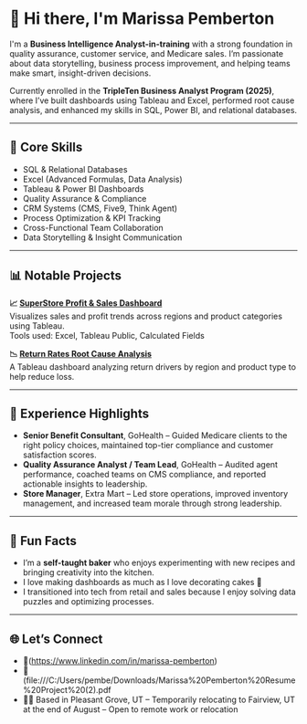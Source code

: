 # 👋 Hi there, I'm Marissa Pemberton

I'm a **Business Intelligence Analyst-in-training** with a strong foundation in quality assurance, customer service, and Medicare sales. I’m passionate about data storytelling, business process improvement, and helping teams make smart, insight-driven decisions.

Currently enrolled in the **TripleTen Business Analyst Program (2025)**, where I’ve built dashboards using Tableau and Excel, performed root cause analysis, and enhanced my skills in SQL, Power BI, and relational databases.

---

## 🔧 Core Skills

- SQL & Relational Databases  
- Excel (Advanced Formulas, Data Analysis)  
- Tableau & Power BI Dashboards  
- Quality Assurance & Compliance  
- CRM Systems (CMS, Five9, Think Agent)  
- Process Optimization & KPI Tracking  
- Cross-Functional Team Collaboration  
- Data Storytelling & Insight Communication  

---

## 📊 Notable Projects

**📈 [SuperStore Profit & Sales Dashboard](https://public.tableau.com/shared/JBF4SWJR9?:display_count=n&:origin=viz_share_link)**  
Visualizes sales and profit trends across regions and product categories using Tableau.  
Tools used: Excel, Tableau Public, Calculated Fields

**📉 [Return Rates Root Cause Analysis](https://public.tableau.com/views/SuperStoreReturnRates_17515874770250/ReturnsRootCauseAnalysis)**  
A Tableau dashboard analyzing return drivers by region and product type to help reduce loss.

---

## 💼 Experience Highlights

- **Senior Benefit Consultant**, GoHealth – Guided Medicare clients to the right policy choices, maintained top-tier compliance and customer satisfaction scores.
- **Quality Assurance Analyst / Team Lead**, GoHealth – Audited agent performance, coached teams on CMS compliance, and reported actionable insights to leadership.
- **Store Manager**, Extra Mart – Led store operations, improved inventory management, and increased team morale through strong leadership.

---

## 🧁 Fun Facts

- I’m a **self-taught baker** who enjoys experimenting with new recipes and bringing creativity into the kitchen.  
- I love making dashboards as much as I love decorating cakes 🍰  
- I transitioned into tech from retail and sales because I enjoy solving data puzzles and optimizing processes.

---

## 🌐 Let’s Connect

- 🔗(https://www.linkedin.com/in/marissa-pemberton)  
- 📄(file:///C:/Users/pembe/Downloads/Marissa%20Pemberton%20Resume%20Project%20(2).pdf  
- 📍📍 Based in Pleasant Grove, UT – Temporarily relocating to Fairview, UT at the end of August – Open to remote work or relocation 
